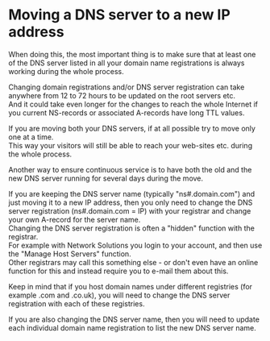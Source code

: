 ﻿---
category: 11
frontpage: false
comments: true
created-utc: 2019-01-01
modified-utc: 2019-01-01
---
# Moving a DNS server to a new IP address

When doing this, the most important thing is to make sure that at least one of the DNS server listed in all your domain name registrations is always working during the whole process.

Changing domain registrations and/or DNS server registration can take anywhere from 12 to 72 hours to be updated on the root servers etc.  
And it could take even longer for the changes to reach the whole Internet if you current NS-records or associated A-records have long TTL values.

If you are moving both your DNS servers, if at all possible try to move only one at a time.  
This way your visitors will still be able to reach your web-sites etc. during the whole process.

Another way to ensure continuous service is to have both the old and the new DNS server running for several days during the move.

If you are keeping the DNS server name (typically "ns#.domain.com") and just moving it to a new IP address, then you only need to change the DNS server registration (ns#.domain.com = IP) with your registrar and change your own A-record for the server name.  
Changing the DNS server registration is often a "hidden" function with the registrar.  
For example with Network Solutions you login to your account, and then use the "Manage Host Servers" function.  
Other registrars may call this something else - or don't even have an online function for this and instead require you to e-mail them about this.

Keep in mind that if you host domain names under different registries (for example .com and .co.uk), you will need to change the DNS server registration with each of these registries.

If you are also changing the DNS server name, then you will need to update each individual domain name registration to list the new DNS server name.

